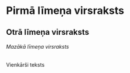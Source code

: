 # Pirmā līmeņa virsraksts
## Otrā līmeņa virsraksts
###### Mazākā līmeņa virsraksts
Vienkārši teksts
